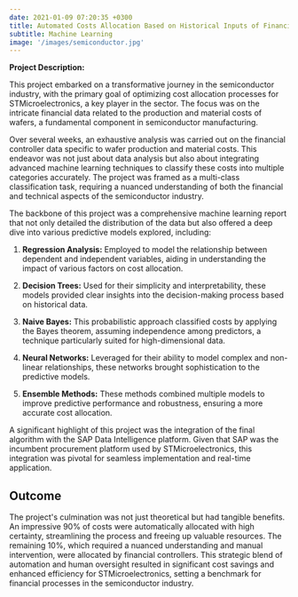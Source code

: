 ```yaml
---
date: 2021-01-09 07:20:35 +0300
title: Automated Costs Allocation Based on Historical Inputs of Financial Controllers in the Semiconductor Industry
subtitle: Machine Learning
image: '/images/semiconductor.jpg'
---
```


**Project Description:**

This project embarked on a transformative journey in the semiconductor industry, with the primary goal of optimizing cost allocation processes for STMicroelectronics, a key player in the sector. The focus was on the intricate financial data related to the production and material costs of wafers, a fundamental component in semiconductor manufacturing.

Over several weeks, an exhaustive analysis was carried out on the financial controller data specific to wafer production and material costs. This endeavor was not just about data analysis but also about integrating advanced machine learning techniques to classify these costs into multiple categories accurately. The project was framed as a multi-class classification task, requiring a nuanced understanding of both the financial and technical aspects of the semiconductor industry.

The backbone of this project was a comprehensive machine learning report that not only detailed the distribution of the data but also offered a deep dive into various predictive models explored, including:

1. **Regression Analysis:** Employed to model the relationship between dependent and independent variables, aiding in understanding the impact of various factors on cost allocation.

2. **Decision Trees:** Used for their simplicity and interpretability, these models provided clear insights into the decision-making process based on historical data.

3. **Naive Bayes:** This probabilistic approach classified costs by applying the Bayes theorem, assuming independence among predictors, a technique particularly suited for high-dimensional data.

4. **Neural Networks:** Leveraged for their ability to model complex and non-linear relationships, these networks brought sophistication to the predictive models.

5. **Ensemble Methods:** These methods combined multiple models to improve predictive performance and robustness, ensuring a more accurate cost allocation.

A significant highlight of this project was the integration of the final algorithm with the SAP Data Intelligence platform. Given that SAP was the incumbent procurement platform used by STMicroelectronics, this integration was pivotal for seamless implementation and real-time application.

## Outcome

The project's culmination was not just theoretical but had tangible benefits. An impressive 90% of costs were automatically allocated with high certainty, streamlining the process and freeing up valuable resources. The remaining 10%, which required a nuanced understanding and manual intervention, were allocated by financial controllers. This strategic blend of automation and human oversight resulted in significant cost savings and enhanced efficiency for STMicroelectronics, setting a benchmark for financial processes in the semiconductor industry.